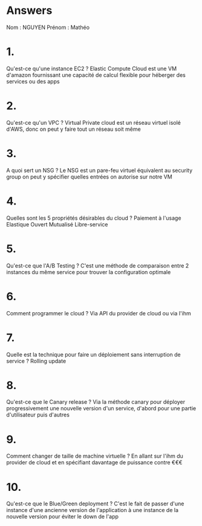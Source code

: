 # Answers

Nom : NGUYEN 
Prénom : Mathéo 

# 1.
Qu'est-ce qu'une instance EC2 ?
Elastic Compute Cloud est une VM d'amazon fournissant une 
capacité de calcul flexible pour héberger des services ou des apps
# 2.
Qu'est-ce qu'un VPC ?
Virtual Private cloud est un réseau virtuel isolé d'AWS, donc on peut y faire tout un réseau soit même
# 3.
A quoi sert un NSG ?
Le NSG est un pare-feu virtuel équivalent au security group on peut y spécifier quelles entrées on autorise sur notre VM
# 4.
Quelles sont les 5 propriétés désirables du cloud ?
Paiement à l'usage
Elastique
Ouvert
Mutualisé
Libre-service
# 5.
Qu'est-ce que l'A/B Testing ?
C'est une méthode de comparaison entre 2 instances du même service pour trouver la configuration optimale
# 6.
Comment programmer le cloud ?
Via API du provider de cloud ou via l'ihm
# 7.
Quelle est la technique pour faire un déploiement sans interruption de service ?
Rolling update
# 8.
Qu'est-ce que le Canary release ?
Via la méthode canary pour déployer progressivement une nouvelle version d'un service, d'abord pour une partie d'utilisateur puis d'autres
# 9.
Comment changer de taille de machine virtuelle ?
En allant sur l'ihm du provider de cloud et en spécifiant davantage de puissance contre €€€
# 10.
Qu'est-ce que le Blue/Green deployment ?
C'est le fait de passer d'une instance d'une ancienne version de l'application à une instance de la nouvelle version pour éviter le down de l'app
